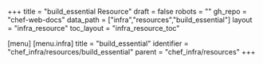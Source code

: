 +++
title = "build_essential Resource"
draft = false
robots = ""
gh_repo = "chef-web-docs"
data_path = ["infra","resources","build_essential"]
layout = "infra_resource"
toc_layout = "infra_resource_toc"

[menu]
  [menu.infra]
    title = "build_essential"
    identifier = "chef_infra/resources/build_essential"
    parent = "chef_infra/resources"
+++

<!-- The contents of this page are automatically generated from the build_essential.yaml file in the data/infra/resources directory. -->
<!-- To suggest a change, edit the https://github.com/chef/chef/blob/main/lib/chef/resource/build_essential.rb file and submit a pull request to the https://github.com/chef/chef repository. -->
<!-- markdownlint-disable-file -->
